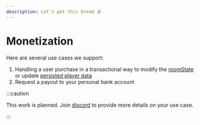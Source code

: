 ```yaml
---
description: Let's get this bread 💰
---
```


# Monetization

Here are several use cases we support:

1. Handling a user purchase in a transactional way to modify the [roomState](/docs/API/types#roomstate) or update [persisted player data](persisting-player-data)
2. Request a payout to your personal bank account

:::caution

This work is planned. Join [discord](https://discord.gg/myWacjdb5S) to provide more details on your use case.

:::
